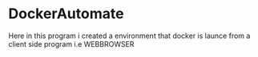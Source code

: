 # DockerAutomate
Here in this program i created a environment that docker is launce from a client side program i.e WEBBROWSER 
